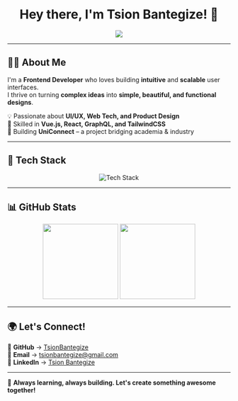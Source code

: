 <h1 align="center">Hey there, I'm Tsion Bantegize! 👋</h1>

<p align="center">
  <img src="https://readme-typing-svg.demolab.com?font=Fira+Code&size=22&pause=1000&color=3B82F6&center=true&vCenter=true&width=500&lines=Front-End+Developer;Passionate+About+UX/UI+%26+Web+Tech;Vue.js+%7C+React+%7C+GraphQL;Bringing+Ideas+to+Life+Through+Code">
</p>

---

## 👩‍💻 About Me  

I'm a **Frontend Developer** who loves building **intuitive** and **scalable** user interfaces.  
I thrive on turning **complex ideas** into **simple, beautiful, and functional designs**.  

💡 Passionate about **UI/UX, Web Tech, and Product Design**  
🚀 Skilled in **Vue.js, React, GraphQL, and TailwindCSS**  
🎯 Building **UniConnect** – a project bridging academia & industry  

---

## 🔧 Tech Stack  

<p align="center">
  <img src="https://skillicons.dev/icons?i=vue,react,graphql,js,ts,html,css,tailwind,figma,git,github,postman,vscode,androidstudio" alt="Tech Stack" />
</p>

---

## 📊 GitHub Stats  

<p align="center">
  <img src="https://github-readme-stats.vercel.app/api?username=TsionBantegize&show_icons=true&theme=radical&hide_border=true" height="170" />
  <img src="https://github-readme-streak-stats.herokuapp.com/?user=TsionBantegize&theme=radical&hide_border=true" height="170" />
</p>

---

## 🌍 Let's Connect!  

💼 **GitHub** → [TsionBantegize](https://github.com/TsionBantegize)  
📧 **Email** → [tsionbantegize@gmail.com](mailto:tsionbantegize@gmail.com)  
🔗 **LinkedIn** → [Tsion Bantegize](https://www.linkedin.com/in/tsion-bantegize-007780285)  

---

🚀 **Always learning, always building. Let's create something awesome together!**  
